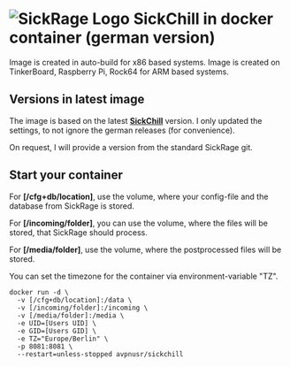 ![SickRage Logo](https://user-images.githubusercontent.com/390379/47651259-f1be4000-db3f-11e8-895f-bae17d5ca467.png)
**SickChill in docker container (german version)**
====
Image is created in auto-build for x86 based systems.
Image is created on TinkerBoard, Raspberry Pi, Rock64 for ARM based systems.

Versions in latest image
---
The image is based on the latest **[SickChill](https://github.com/SickChill/SickChill "SickChill GitHub")** version. I only updated the settings, to not ignore the german releases (for convenience).

On request, I will provide a version from the standard SickRage git.

Start your container
-----
For **[/cfg+db/location]**, use the volume, where your config-file and the database from SickRage is stored.

For **[/incoming/folder]**, you can use the volume, where the files will be stored, that SickRage should process.

For **[/media/folder]**, use the volume, where the postprocessed files will be stored.

You can set the timezone for the container via environment-variable "TZ".

```
docker run -d \
  -v [/cfg+db/location]:/data \
  -v [/incoming/folder]:/incoming \
  -v [/media/folder]:/media \
  -e UID=[Users UID] \
  -e GID=[Users GID] \
  -e TZ="Europe/Berlin" \
  -p 8081:8081 \
  --restart=unless-stopped avpnusr/sickchill
```
